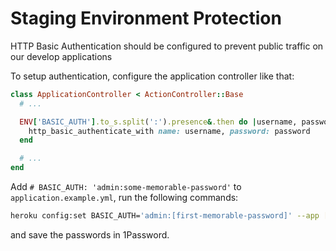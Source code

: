 # Staging Environment Protection

HTTP Basic Authentication should be configured to prevent public traffic on our develop applications

To setup authentication, configure the application controller like that:

```ruby
class ApplicationController < ActionController::Base
  # ...

  ENV['BASIC_AUTH'].to_s.split(':').presence&.then do |username, password|
    http_basic_authenticate_with name: username, password: password
  end

  # ...
end
```

Add `# BASIC_AUTH: 'admin:some-memorable-password'` to `application.example.yml`, run the following commands:

```sh
heroku config:set BASIC_AUTH='admin:[first-memorable-password]' --app [your-app]-develop
```

and save the passwords in 1Password.
